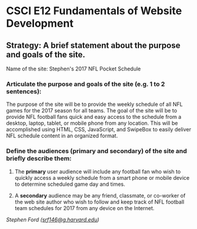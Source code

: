 # CSCI E12 Fundamentals of Website Development

## Strategy: A brief statement about the purpose and goals of the site.

Name of the site:  Stephen's 2017 NFL Pocket Schedule

### Articulate the purpose and goals of the site (e.g. 1 to 2 sentences):

The purpose of the site will be to provide the weekly schedule of all NFL games for the 2017 season for all teams.  The goal of the site will be to provide NFL football fans quick and easy access to the schedule from a desktop, laptop, tablet, or mobile phone from any location. This will be accomplished using HTML, CSS, JavaScript, and SwipeBox to easily deliver NFL schedule content in an organized format.

### Define the audiences (primary and secondary) of the site and briefly describe them:

1. The __primary__ user audience will include any football fan who wish to quickly access a weekly schedule from a smart phone or mobile device to determine scheduled game day and times.

1. A __secondary__ audience may be any friend, classmate, or co-worker of the web site author who wish to follow and keep track of NFL football team schedules for 2017 from any device on the Internet.

*Stephen Ford (srf146@g.harvard.edu)*


